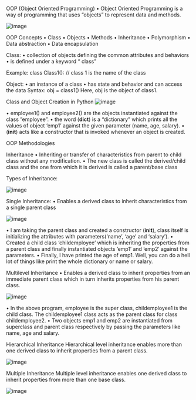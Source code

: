 OOP (Object Oriented Programming)
•	Object Oriented Programming is a way of programming that uses “objects” to represent data and methods.
 
![image](https://github.com/user-attachments/assets/ffeb286d-a43f-4665-ba1a-c8498eb62ad9)

OOP Concepts
•	Class
•	Objects
•	Methods
•	Inheritance
•	Polymorphism
•	Data abstraction
•	Data encapsulation

Class: 
•	collection of objects defining the common attributes and behaviors
•	is defined under a keyword “ class”

Example: 
class Class1(): // class 1 is the name of the class


Object:
•	an instance of a class
•	has state and behavior and can access the data
Syntax: 
obj = class1()
Here, obj is the object of class1.

Class and Object Creation in Python 
![image](https://github.com/user-attachments/assets/1e5b4738-2e08-4a02-a66a-ef318c71038b)

•	employee1() and employee2() are the objects instantiated against the class ”employee”.
•	the word (__dict__) is a “dictionary” which prints all the values of object ‘emp1’ against the given parameter (name, age, salary).
•	(__init__) acts like a constructor that is invoked whenever an object is created.

OOP Methodologies

Inheritance
•	Inheriting or transfer of characteristics from parent to child class without any modification. 
•	The new class is called the derived/child class and the one from which it is derived is called a parent/base class
     
Types of Inheritance:

![image](https://github.com/user-attachments/assets/437ffdd3-c573-4d76-9d02-c85e0af57891)

Single Inheritance:
•	Enables a derived class to inherit characteristics from a single parent class

![image](https://github.com/user-attachments/assets/3704cedb-d074-462b-8fd1-9061a88da9f7)

•	I am taking the parent class and created a constructor (__init__),  class itself is initializing the attributes with parameters(‘name’, ‘age’ and ‘salary’).
•	Created a child class ‘childemployee’ which is inheriting the properties from a parent class and finally instantiated objects ’emp1′ and ’emp2′ against the parameters.
•	Finally, I have printed the age of emp1. Well, you can do a hell lot of things like print the whole dictionary or name or salary.

Multilevel Inheritance
•	Enables a derived class to inherit properties from an immediate parent class which in turn inherits properties from his parent class.

![image](https://github.com/user-attachments/assets/42e90488-d17b-49c3-a100-4f82106a8054)

•	In the above program, employee is the super class, childemployee1 is the child class. The childemployee1 class acts as the parent class for class childemployee2.
•	Two objects emp1 and emp2 are instantiated from superclass and parent class respectively by passing the parameters like name, age and salary.

Hierarchical Inheritance
Hierarchical level inheritance enables more than one derived class to inherit properties from a parent class.

![image](https://github.com/user-attachments/assets/f136c258-b336-4301-b054-119607005c42)
 
Multiple Inheritance
Multiple level inheritance enables one derived class to inherit properties from more than one base class.

![image](https://github.com/user-attachments/assets/aafb6ffc-b405-46b0-b111-369a47a33ab3)

